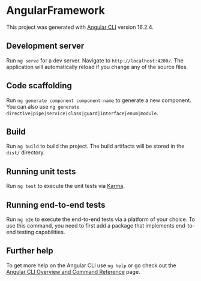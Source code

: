 # AngularFramework
This project was generated with [Angular CLI](https://github.com/angular/angular-cli) version 16.2.4.
## Development server


Run `ng serve` for a dev server. Navigate to `http://localhost:4200/`. The application will automatically reload if you change any of the source files.
## Code scaffolding
 

 

Run `ng generate component component-name` to generate a new component. You can also use `ng generate directive|pipe|service|class|guard|interface|enum|module`.
## Build
Run `ng build` to build the project. The build artifacts will be stored in the `dist/` directory.
## Running unit tests
Run `ng test` to execute the unit tests via [Karma](https://karma-runner.github.io).

## Running end-to-end tests

Run `ng e2e` to execute the end-to-end tests via a platform of your choice. To use this command, you need to first add a package that implements end-to-end testing capabilities.
## Further help
To get more help on the Angular CLI use `ng help` or go check out the [Angular CLI Overview and Command Reference](https://angular.io/cli) page.
